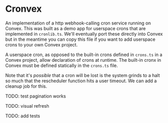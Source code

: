 # Cronvex

An implementation of a http webhook-calling cron service running on Convex. This
was built as a demo app for userspace crons that are implemented in
`cronlib.ts`. We'll eventually port these directly into Convex but in the
meantime you can copy this file if you want to add userspace crons to your own
Convex project.

A userspace cron, as opposed to the built-in crons defined in `crons.ts` in a
Convex project, allow declaration of crons at runtime. The built-in cronx in
Convex must be defined statically in the `crons.ts` file.

Note that it's _possible_ that a cron will be lost is the system grinds to a
halt so much that the rescheduler function hits a user timeout. We can add a
cleanup job for this.

TODO: test pagination works

TODO: visual refresh

TODO: add tests
